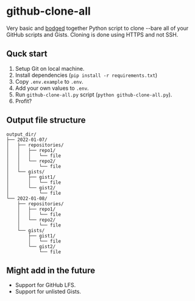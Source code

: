 # github-clone-all
Very basic and [bodged](https://www.youtube.com/watch?v=lIFE7h3m40U) together Python script to clone --bare all of your GitHub scripts and Gists. Cloning is done using HTTPS and not SSH.

## Quck start
1. Setup Git on local machine.
2. Install dependencies (`pip install -r requirements.txt`)
3. Copy `.env.example` to `.env`.
4. Add your own values to `.env`.
5. Run `github-clone-all.py` script (`python github-clone-all.py`).
6. Profit?

## Output file structure
```
output_dir/
├── 2022-01-07/
│   ├── repositories/
│   │   ├── repo1/
│   │   │   └── file
│   │   └── repo2/
│   │       └── file
│   └── gists/
│       ├── gist1/
│       │   └── file
│       └── gist2/
│           └── file
└── 2022-01-08/
    ├── repositories/
    │   ├── repo1/
    │   │   └── file
    │   └── repo2/
    │       └── file
    └── gists/
        ├── gist1/
        │   └── file
        └── gist2/
            └── file
```

## Might add in the future
* Support for GitHub LFS.
* Support for unlisted Gists.
